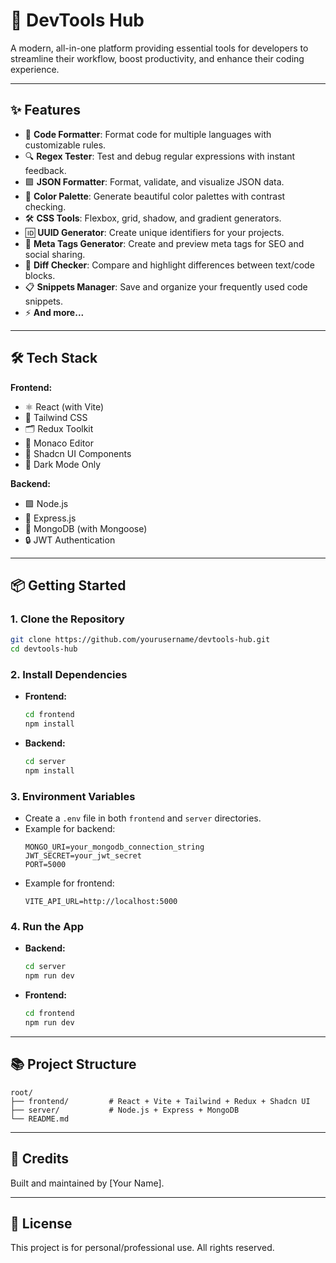 # 🚀 DevTools Hub

A modern, all-in-one platform providing essential tools for developers to streamline their workflow, boost productivity, and enhance their coding experience.

---

## ✨ Features

- 🧩 **Code Formatter**: Format code for multiple languages with customizable rules.
- 🔍 **Regex Tester**: Test and debug regular expressions with instant feedback.
- 🟪 **JSON Formatter**: Format, validate, and visualize JSON data.
- 🎨 **Color Palette**: Generate beautiful color palettes with contrast checking.
- 🛠️ **CSS Tools**: Flexbox, grid, shadow, and gradient generators.
- 🆔 **UUID Generator**: Create unique identifiers for your projects.
- 📝 **Meta Tags Generator**: Create and preview meta tags for SEO and social sharing.
- 🧪 **Diff Checker**: Compare and highlight differences between text/code blocks.
- 📋 **Snippets Manager**: Save and organize your frequently used code snippets.
- ⚡ **And more...**

---

## 🛠️ Tech Stack

**Frontend:**
- ⚛️ React (with Vite)
- 🎨 Tailwind CSS
- 🗂️ Redux Toolkit
- 📝 Monaco Editor
- 🧩 Shadcn UI Components
- 🌙 Dark Mode Only

**Backend:**
- 🟩 Node.js
- 🚂 Express.js
- 🍃 MongoDB (with Mongoose)
- 🔒 JWT Authentication

---

## 📦 Getting Started

### 1. Clone the Repository
```bash
git clone https://github.com/yourusername/devtools-hub.git
cd devtools-hub
```

### 2. Install Dependencies
- **Frontend:**
  ```bash
  cd frontend
  npm install
  ```
- **Backend:**
  ```bash
  cd server
  npm install
  ```

### 3. Environment Variables
- Create a `.env` file in both `frontend` and `server` directories.
- Example for backend:
  ```env
  MONGO_URI=your_mongodb_connection_string
  JWT_SECRET=your_jwt_secret
  PORT=5000
  ```
- Example for frontend:
  ```env
  VITE_API_URL=http://localhost:5000
  ```

### 4. Run the App
- **Backend:**
  ```bash
  cd server
  npm run dev
  ```
- **Frontend:**
  ```bash
  cd frontend
  npm run dev
  ```

---

## 📚 Project Structure

```
root/
├── frontend/         # React + Vite + Tailwind + Redux + Shadcn UI
├── server/           # Node.js + Express + MongoDB
└── README.md
```

---

## 🙌 Credits

Built and maintained by [Your Name].

---

## 📄 License

This project is for personal/professional use. All rights reserved.

